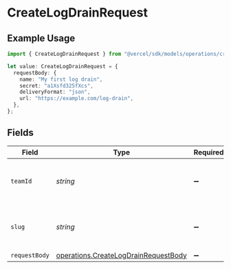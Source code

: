 # CreateLogDrainRequest

## Example Usage

```typescript
import { CreateLogDrainRequest } from "@vercel/sdk/models/operations/createlogdrain.js";

let value: CreateLogDrainRequest = {
  requestBody: {
    name: "My first log drain",
    secret: "a1Xsfd325fXcs",
    deliveryFormat: "json",
    url: "https://example.com/log-drain",
  },
};
```

## Fields

| Field                                                                                        | Type                                                                                         | Required                                                                                     | Description                                                                                  |
| -------------------------------------------------------------------------------------------- | -------------------------------------------------------------------------------------------- | -------------------------------------------------------------------------------------------- | -------------------------------------------------------------------------------------------- |
| `teamId`                                                                                     | *string*                                                                                     | :heavy_minus_sign:                                                                           | The Team identifier to perform the request on behalf of.                                     |
| `slug`                                                                                       | *string*                                                                                     | :heavy_minus_sign:                                                                           | The Team slug to perform the request on behalf of.                                           |
| `requestBody`                                                                                | [operations.CreateLogDrainRequestBody](../../models/operations/createlogdrainrequestbody.md) | :heavy_minus_sign:                                                                           | N/A                                                                                          |